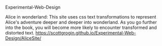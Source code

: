  Experimental-Web-Design 
 
Alice in wonderland: This site uses css text transformations to represent Alice's adventure deeper and deeper into wonderland. As you go further into the book, you will become more likely to encounter transformed and distorted text. https://scottgrogin.github.io/Experimental-Web-Design/AliceSite/
